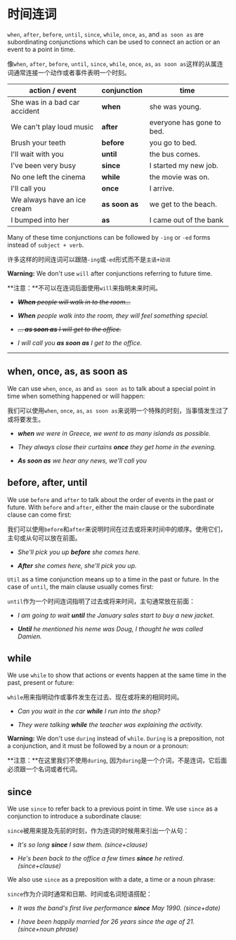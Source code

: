 # 时间连词

`when`, `after`, `before`, `until`, `since`, `while`, `once`, `as`, and `as soon as` are subordinating conjunctions which can be used to connect an action or an event to a point in time.

像`when`, `after`, `before`, `until`, `since`, `while`, `once`, `as`, `as soon as`这样的从属连词通常连接一个动作或者事件表明一个时刻。

| action / event                | conjunction    | time                      |
| ----------------------------- | -------------- | ------------------------- |
| She was in a bad car accident | **when**       | she was young.            |
| We can't play loud music      | **after**      | everyone has gone to bed. |
| Brush your teeth              | **before**     | you go to bed.            |
| I'll wait with you            | **until**      | the bus comes.            |
| I've been very busy           | **since**      | I started my new job.     |
| No one left the cinema        | **while**      | the movie was on.         |
| I'll call you                 | **once**       | I arrive.                 |
| We always have an ice cream   | **as soon as** | we get to the beach.      |
| I bumped into her             | **as**         | I came out of the bank    |

Many of these time conjunctions can be followed by `-ing` or `-ed` forms instead of `subject + verb`.

许多这样的时间连词可以跟随`-ing`或`-ed`形式而不是`主语+动词`

**Warning:** We don't use `will` after conjunctions referring to future time.

**注意：**不可以在连词后面使用`will`来指明未来时间。

- *~~__When__ people will walk in to the room...~~*

- *__When__ people walk into the room, they will feel something special.*

- *~~... __as soon as__ I will get to the office.~~*

- *I will call you __as soon as__ I get to the office.*

---

## when, once, as, as soon as

We can use `when`, `once`, `as` and `as soon as` to talk about a special point in time when something happened or will happen:

我们可以使用`when`, `once`, `as`,  `as soon as`来说明一个特殊的时刻，当事情发生过了或将要发生。

- *__when__ we were in Greece, we went to as many islands as possible.*

- *They always close their curtains __once__ they get home in the evening.*

- *__As soon as__ we hear any news, we'll call you*

## before, after, until

We use `before` and `after` to talk about the order of events in the past or future. With `before` and `after`, either the main clause or the subordinate clause can come first:

我们可以使用`before`和`after`来说明时间在过去或将来时间中的顺序。使用它们，主句或从句可以放在前面。

- *She'll pick you up __before__ she comes here.*

- *__After__ she comes here, she'll pick you up.*

`Util` as a time conjunction means up to a time in the past or future. In the case of `until`, the main clause usually comes first:

`until`作为一个时间连词指明了过去或将来时间，主句通常放在前面：

- *I am going to wait __until__ the January sales start to buy a new jacket.*

- *__Until__ he mentioned his neme was Doug, I thought he was called Damien.*

## while

We use `while` to show that actions or events happen at the same time in the past, present or future:

`while`用来指明动作或事件发生在过去、现在或将来的相同时间。

- *Can you wait in the car __while__ I run into the shop?*

- *They were talking __while__ the teacher was explaining the activity.*

**Warning:** We don't use `during` instead of `while`. `During` is a preposition, not a conjunction, and it must be followed by a noun or a pronoun:

**注意：**在这里我们不使用`during`, 因为`during`是一个介词，不是连词，它后面必须跟一个名词或者代词。

## since

We use `since` to refer back to a previous point in time. We use `since` as a conjunction to introduce a subordinate clause:

`since`被用来提及先前的时刻，作为连词的时候用来引出一个从句：

- *It's so long __since__ I saw them. (since+clause)*

- *He's been back to the office a few times __since__ he retired. (since+clause)*

We also use `since` as a preposition with a date, a time or a noun phrase:

`since`作为介词时通常和日期、时间或名词短语搭配：

- *It was the band's first live performance __since__ May 1990. (since+date)*

- *I have been happily married for 26 years since the age of 21. (since+noun phrase)*
